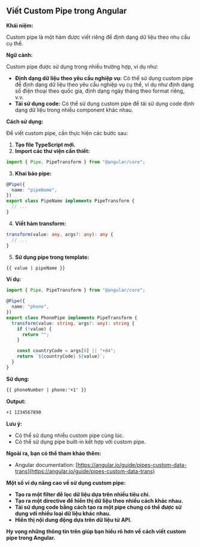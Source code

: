## Viết Custom Pipe trong Angular

**Khái niệm:**

Custom pipe là một hàm được viết riêng để định dạng dữ liệu theo nhu cầu cụ thể.

**Ngữ cảnh:**

Custom pipe được sử dụng trong nhiều trường hợp, ví dụ như:

- **Định dạng dữ liệu theo yêu cầu nghiệp vụ:** Có thể sử dụng custom pipe để định dạng dữ liệu theo yêu cầu nghiệp vụ cụ thể, ví dụ như định dạng số điện thoại theo quốc gia, định dạng ngày tháng theo format riêng, v.v.
- **Tái sử dụng code:** Có thể sử dụng custom pipe để tái sử dụng code định dạng dữ liệu trong nhiều component khác nhau.

**Cách sử dụng:**

Để viết custom pipe, cần thực hiện các bước sau:

1. **Tạo file TypeScript mới.**
2. **Import các thư viện cần thiết:**

```typescript
import { Pipe, PipeTransform } from "@angular/core";
```

3. **Khai báo pipe:**

```typescript
@Pipe({
  name: "pipeName",
})
export class PipeName implements PipeTransform {
  // ...
}
```

4. **Viết hàm transform:**

```typescript
transform(value: any, args?: any): any {
  // ...
}
```

5. **Sử dụng pipe trong template:**

```html
{{ value | pipeName }}
```

**Ví dụ:**

```typescript
import { Pipe, PipeTransform } from "@angular/core";

@Pipe({
  name: "phone",
})
export class PhonePipe implements PipeTransform {
  transform(value: string, args?: any): string {
    if (!value) {
      return "";
    }

    const countryCode = args[0] || "+84";
    return `${countryCode} ${value}`;
  }
}
```

**Sử dụng:**

```html
{{ phoneNumber | phone:'+1' }}
```

**Output:**

```html
+1 1234567890
```

**Lưu ý:**

- Có thể sử dụng nhiều custom pipe cùng lúc.
- Có thể sử dụng pipe built-in kết hợp với custom pipe.

**Ngoài ra, bạn có thể tham khảo thêm:**

- Angular documentation: [https://angular.io/guide/pipes-custom-data-trans](https://angular.io/guide/pipes-custom-data-trans)

**Một số ví dụ nâng cao về sử dụng custom pipe:**

- **Tạo ra một filter để lọc dữ liệu dựa trên nhiều tiêu chí.**
- **Tạo ra một directive để hiển thị dữ liệu theo nhiều cách khác nhau.**
- **Tái sử dụng code bằng cách tạo ra một pipe chung có thể được sử dụng với nhiều loại dữ liệu khác nhau.**
- **Hiển thị nội dung động dựa trên dữ liệu từ API.**

**Hy vọng những thông tin trên giúp bạn hiểu rõ hơn về cách viết custom pipe trong Angular.**
